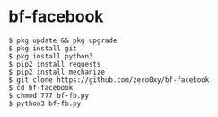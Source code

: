 # bf-facebook

    $ pkg update && pkg upgrade
    $ pkg install git
    $ pkg install python3
    $ pip2 install requests
    $ pip2 install mechanize
    $ git clone https://github.com/zero0xy/bf-facebook
    $ cd bf-facebook
    $ chmod 777 bf-fb.py
    $ python3 bf-fb.py

